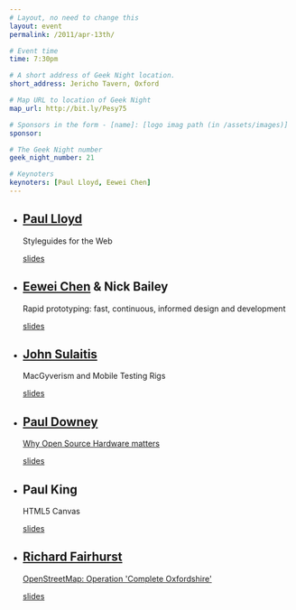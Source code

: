 ```yaml
---
# Layout, no need to change this
layout: event
permalink: /2011/apr-13th/

# Event time
time: 7:30pm

# A short address of Geek Night location. 
short_address: Jericho Tavern, Oxford

# Map URL to location of Geek Night
map_url: http://bit.ly/Pesy75

# Sponsors in the form - [name]: [logo imag path (in /assets/images)]
sponsor: 

# The Geek Night number
geek_night_number: 21

# Keynoters
keynoters: [Paul Lloyd, Eewei Chen]
---
```


<ul class="keynotes">
<li><h2><a href="http://paulrobertlloyd.com/">Paul Lloyd</a></h2><p>Styleguides for the Web</p> <div class="downloads"><a href="http://media.ogn.s3.amazonaws.com/keynote-PaulLloyd.pdf">slides</a></div></li>
<li><h2><a href="http://www.eewei.com/" >Eewei Chen</a> &amp; Nick Bailey</h2><p>Rapid prototyping: fast, continuous, informed design and development</p> <div class="downloads"><a href="http://media.ogn.s3.amazonaws.com/keynote-EeweiChen.pdf">slides</a></div></li>
</ul>

<ul>
<li><h2><a href="http://www.bunnyfoot.com/" >John Sulaitis</a></h2><p>MacGyverism and Mobile Testing Rigs</p>  <div class="downloads"><a href="http://media.ogn.s3.amazonaws.com/microslot-JohnSulaitis.pdf">slides</a></div></li>
<li><h2><a href="http://blog.whatfettle.com/" >Paul Downey</a></h2><p><a href="http://oshug.org/" >Why Open Source Hardware matters</a></p> <div class="downloads"><a href="http://media.ogn.s3.amazonaws.com/microslot-PaulDowney.pdf">slides</a></div></li>
<li><h2>Paul King</h2><p>HTML5 Canvas</p>  <div class="downloads"><a href="http://media.ogn.s3.amazonaws.com/microslot-PaulKing.pdf">slides</a></div></li>
<li><h2><a href="http://www.systemed.net/">Richard Fairhurst</a></h2><p><a href="http://www.openstreetmap.org/">OpenStreetMap: Operation 'Complete Oxfordshire'</a></p>  <div class="downloads"><a href="http://media.ogn.s3.amazonaws.com/microslot-RichardFairhurst.pdf">slides</a></div></li>
</ul>
